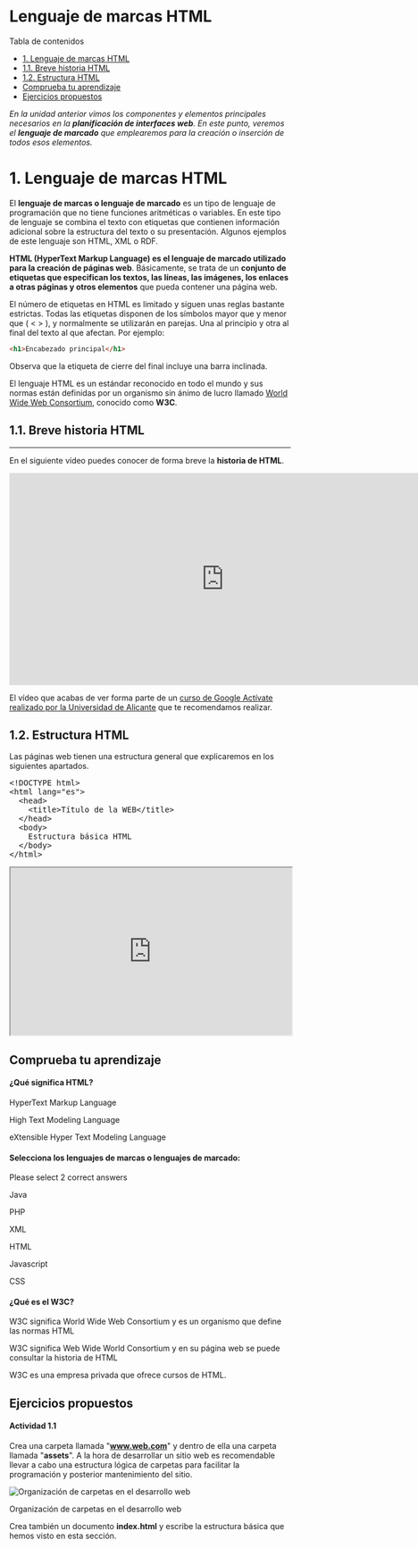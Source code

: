 Lenguaje de marcas HTML
=======================

Tabla de contenidos

-   [1\. Lenguaje de marcas HTML](#1-Lenguaje-de-marcas-HTML)
-   [1.1. Breve historia HTML](#11-Breve-historia-HTML)
-   [1.2. Estructura HTML](#12-Estructura-HTML)
-   [Comprueba tu aprendizaje](https://www.eniun.com/html-lenguaje-de-marcas/#Comprueba_tu_aprendizaje)
-   [Ejercicios propuestos](https://www.eniun.com/html-lenguaje-de-marcas/#Ejercicios_propuestos)

*En la unidad anterior vimos los componentes y elementos principales necesarios en la **planificación de interfaces web**. En este punto, veremos el **lenguaje de marcado** que emplearemos para la creación o inserción de todos esos elementos.*

# 1\. Lenguaje de marcas HTML

El **lenguaje de marcas o lenguaje de marcado** es un tipo de lenguaje de programación que no tiene funciones aritméticas o variables. En este tipo de lenguaje se combina el texto con etiquetas que contienen información adicional sobre la estructura del texto o su presentación. Algunos ejemplos de este lenguaje son HTML, XML o RDF.

**HTML (HyperText Markup Language) es el lenguaje de marcado utilizado para la creación de páginas web**. Básicamente, se trata de un **conjunto de etiquetas que especifican los textos, las líneas, las imágenes, los enlaces a otras páginas y otros elementos** que pueda contener una página web.

El número de etiquetas en HTML es limitado y siguen unas reglas bastante estrictas. Todas las etiquetas disponen de los símbolos mayor que y menor que ( < > ), y normalmente se utilizarán en parejas. Una al principio y otra al final del texto al que afectan. Por ejemplo:

```html
<h1>Encabezado principal</h1>
```

Observa que la etiqueta de cierre del final incluye una barra inclinada.

El lenguaje HTML es un estándar reconocido en todo el mundo y sus normas están definidas por un organismo sin ánimo de lucro llamado [World Wide Web Consortium](https://www.w3.org/), conocido como **W3C**. 

## 1.1. Breve historia HTML
------------------------

En el siguiente vídeo puedes conocer de forma breve la **historia de HTML**.

<iframe width="768" height="380" src="https://www.youtube.com/embed/EEttUcYhv30" frameborder="0" allow="accelerometer; autoplay; encrypted-media; gyroscope; picture-in-picture" allowfullscreen></iframe>

El vídeo que acabas de ver forma parte de un [curso de Google Actívate realizado por la Universidad de Alicante](https://learndigital.withgoogle.com/activate/course/web-development-I) que te recomendamos realizar.

## 1.2. Estructura HTML

Las páginas web tienen una estructura general que explicaremos en los siguientes apartados.
<div class="codepen" data-height="265" data-theme-id="light" data-default-tab="html,result" data-user="sergio-rey-personal" data-slug-hash="xxZVBRv" data-prefill='{"title":"Estructura básica HTML","tags":[],"scripts":[],"stylesheets":[]}'>
  <pre data-lang="html">&lt;!DOCTYPE html>
&lt;html lang="es">  
  &lt;head>    
    &lt;title>Título de la WEB&lt;/title>       
  &lt;/head>  
  &lt;body>    
    Estructura básica HTML
  &lt;/body>  
&lt;/html></pre></div>
<script async src="https://static.codepen.io/assets/embed/ei.js"></script>


<iframe
  src="https://codepen.io/sergio-rey-personal/pen/xxZVBRv"
  style="width:100%; height:300px;"
></iframe>



Comprueba tu aprendizaje
------------------------

#### ¿Qué significa HTML?

HyperText Markup Language

High Text Modeling Language

eXtensible Hyper Text Modeling Language

#### Selecciona los lenguajes de marcas o lenguajes de marcado:

Please select 2 correct answers

Java

PHP

XML

HTML

Javascript

CSS

#### ¿Qué es el W3C?

W3C significa World Wide Web Consortium y es un organismo que define las normas HTML

W3C significa Web Wide World Consortium y en su página web se puede consultar la historia de HTML

W3C es una empresa privada que ofrece cursos de HTML.

Ejercicios propuestos
---------------------

#### Actividad 1.1

Crea una carpeta llamada "**www.web.com**" y dentro de ella una carpeta llamada "**assets**". A la hora de desarrollar un sitio web es recomendable llevar a cabo una estructura lógica de carpetas para facilitar la programación y posterior mantenimiento del sitio.

![Organización de carpetas en el desarrollo web](https://www.eniun.com/wp-content/uploads/estructura-de-carpetas-desarrollo-web.png)

Organización de carpetas en el desarrollo web

Crea también un documento **index.html** y escribe la estructura básica que hemos visto en esta sección.
